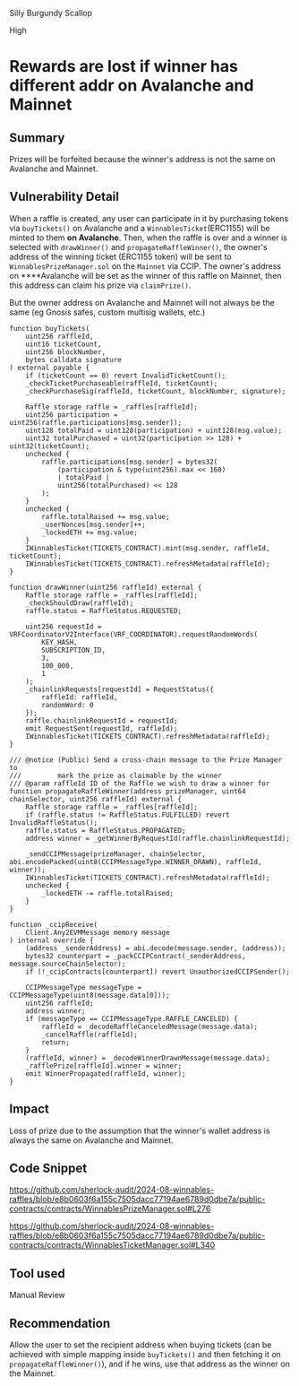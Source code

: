 Silly Burgundy Scallop

High

# Rewards are lost if winner has different addr on Avalanche and Mainnet

## Summary

Prizes will be forfeited because the winner's address is not the same on Avalanche and Mainnet.

## Vulnerability Detail

When a raffle is created, any user can participate in it by purchasing tokens via `buyTickets()` on Avalanche and a `WinnablesTicket`(ERC1155) will be minted to them **on Avalanche**. Then, when the raffle is over and a winner is selected with `drawWinner()` and `propagateRaffleWinner()`, the owner's address of the winning ticket (ERC1155 token) will be sent to `WinnablesPrizeManager.sol` on the `Mainnet` via CCIP. The owner's address on ****Avalanche will be set as the winner of this raffle on Mainnet, then this address can claim his prize via `claimPrize()`.

But the owner address on Avalanche and Mainnet will not always be the same (eg Gnosis safes, custom multisig wallets, etc.)

```solidity
function buyTickets(
    uint256 raffleId,
    uint16 ticketCount,
    uint256 blockNumber,
    bytes calldata signature
) external payable {
    if (ticketCount == 0) revert InvalidTicketCount();
    _checkTicketPurchaseable(raffleId, ticketCount);
    _checkPurchaseSig(raffleId, ticketCount, blockNumber, signature);

    Raffle storage raffle = _raffles[raffleId];
    uint256 participation = uint256(raffle.participations[msg.sender]);
    uint128 totalPaid = uint128(participation) + uint128(msg.value);
    uint32 totalPurchased = uint32(participation >> 128) + uint32(ticketCount);
    unchecked {
        raffle.participations[msg.sender] = bytes32(
            (participation & type(uint256).max << 160)
            | totalPaid |
            uint256(totalPurchased) << 128
        );
    }
    unchecked {
        raffle.totalRaised += msg.value;
        _userNonces[msg.sender]++;
        _lockedETH += msg.value;
    }
    IWinnablesTicket(TICKETS_CONTRACT).mint(msg.sender, raffleId, ticketCount);
    IWinnablesTicket(TICKETS_CONTRACT).refreshMetadata(raffleId);
}
```

```solidity
function drawWinner(uint256 raffleId) external {
    Raffle storage raffle = _raffles[raffleId];
    _checkShouldDraw(raffleId);
    raffle.status = RaffleStatus.REQUESTED;

    uint256 requestId = VRFCoordinatorV2Interface(VRF_COORDINATOR).requestRandomWords(
        KEY_HASH,
        SUBSCRIPTION_ID,
        3,
        100_000,
        1
    );
    _chainlinkRequests[requestId] = RequestStatus({
        raffleId: raffleId,
        randomWord: 0
    });
    raffle.chainlinkRequestId = requestId;
    emit RequestSent(requestId, raffleId);
    IWinnablesTicket(TICKETS_CONTRACT).refreshMetadata(raffleId);
}

/// @notice (Public) Send a cross-chain message to the Prize Manager to
///         mark the prize as claimable by the winner
/// @param raffleId ID of the Raffle we wish to draw a winner for
function propagateRaffleWinner(address prizeManager, uint64 chainSelector, uint256 raffleId) external {
    Raffle storage raffle = _raffles[raffleId];
    if (raffle.status != RaffleStatus.FULFILLED) revert InvalidRaffleStatus();
    raffle.status = RaffleStatus.PROPAGATED;
    address winner = _getWinnerByRequestId(raffle.chainlinkRequestId);

    _sendCCIPMessage(prizeManager, chainSelector, abi.encodePacked(uint8(CCIPMessageType.WINNER_DRAWN), raffleId, winner));
    IWinnablesTicket(TICKETS_CONTRACT).refreshMetadata(raffleId);
    unchecked {
        _lockedETH -= raffle.totalRaised;
    }
}
```

```solidity
function _ccipReceive(
    Client.Any2EVMMessage memory message
) internal override {
    (address _senderAddress) = abi.decode(message.sender, (address));
    bytes32 counterpart = _packCCIPContract(_senderAddress, message.sourceChainSelector);
    if (!_ccipContracts[counterpart]) revert UnauthorizedCCIPSender();

    CCIPMessageType messageType = CCIPMessageType(uint8(message.data[0]));
    uint256 raffleId;
    address winner;
    if (messageType == CCIPMessageType.RAFFLE_CANCELED) {
        raffleId = _decodeRaffleCanceledMessage(message.data);
        _cancelRaffle(raffleId);
        return;
    }
    (raffleId, winner) = _decodeWinnerDrawnMessage(message.data);
    _rafflePrize[raffleId].winner = winner;
    emit WinnerPropagated(raffleId, winner);
}
```

## Impact

Loss of prize due to the assumption that the winner's wallet address is always the same on Avalanche and Mainnet.

## Code Snippet

https://github.com/sherlock-audit/2024-08-winnables-raffles/blob/e8b0603f6a155c7505dacc77194ae6789d0dbe7a/public-contracts/contracts/WinnablesPrizeManager.sol#L276

https://github.com/sherlock-audit/2024-08-winnables-raffles/blob/e8b0603f6a155c7505dacc77194ae6789d0dbe7a/public-contracts/contracts/WinnablesTicketManager.sol#L340

## Tool used

Manual Review

## Recommendation

Allow the user to set the recipient address when buying tickets (can be achieved with simple mapping inside `buyTickets()` and then fetching it on `propagateRaffleWinner()`), and if he wins, use that address as the winner on the Mainnet.